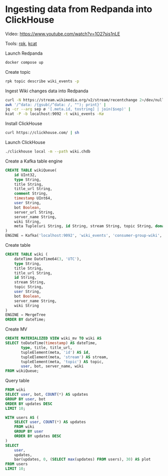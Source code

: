 # Ingesting data from Redpanda into ClickHouse

Video: https://www.youtube.com/watch?v=1O27sis1nLE

Tools: [rpk](https://docs.redpanda.com/current/reference/rpk/), [kcat](https://github.com/edenhill/kcat)

Launch Redpanda

```bash
docker compose up
```

Create topic

```bash
rpk topic describe wiki_events -p
```

Ingest Wiki changes data into Redpanda

```bash
curl -N https://stream.wikimedia.org/v2/stream/recentchange 2>/dev/null |
awk '/^data: /{gsub(/^data: /, ""); print}' |
jq -cr --arg sep ø '[.meta.id, tostring] | join($sep)' |
kcat -P -b localhost:9092 -t wiki_events -Kø
```

Install ClickHouse

```bash
curl https://clickhouse.com/ | sh
```

Launch ClickHouse

```bash
./clickhouse local -m --path wiki.chdb
```

Create a Kafka table engine

```sql
CREATE TABLE wikiQueue(
    id UInt32,
    type String,
    title String,
    title_url String,
    comment String,
    timestamp UInt64,
    user String,
    bot Boolean,
    server_url String,
    server_name String,
    wiki String,
    meta Tuple(uri String, id String, stream String, topic String, domain String)
)
ENGINE = Kafka('localhost:9092', 'wiki_events', 'consumer-group-wiki', 'JSONEachRow');
```

Create table

```sql
CREATE TABLE wiki (
    dateTime DateTime64(3, 'UTC'),
    type String,
    title String,
    title_url String,
    id String,
    stream String,
    topic String,
    user String,
    bot Boolean, 
    server_name String,
    wiki String
) 
ENGINE = MergeTree 
ORDER BY dateTime;
```

Create MV

```sql
CREATE MATERIALIZED VIEW wiki_mv TO wiki AS 
SELECT toDateTime(timestamp) AS dateTime,
       type, title, title_url, 
       tupleElement(meta, 'id') AS id, 
       tupleElement(meta, 'stream') AS stream, 
       tupleElement(meta, 'topic') AS topic, 
       user, bot, server_name, wiki
FROM wikiQueue;
```

Query table

```sql
FROM wiki
SELECT user, bot, COUNT(*) AS updates
GROUP BY user, bot
ORDER BY updates DESC
LIMIT 10;
```

```sql
WITH users AS (
    SELECT user, COUNT(*) AS updates
    FROM wiki
    GROUP BY user
    ORDER BY updates DESC
)
SELECT
    user,
    updates,
    bar(updates, 0, (SELECT max(updates) FROM users), 30) AS plot
FROM users
LIMIT 10;
```